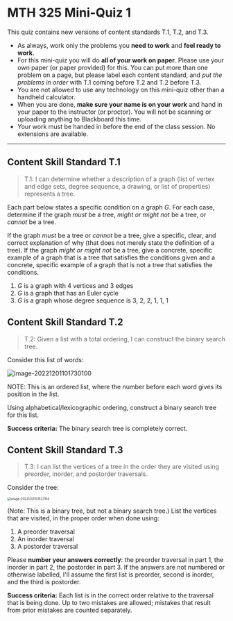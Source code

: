 # MTH 325 Mini-Quiz 1

This quiz contains new versions of content standards T.1, T.2, and T.3. 

- As always, work only the problems you **need to work** and **feel ready to work**. 
- For this mini-quiz you will do **all of your work on paper**. Please use your own paper (or paper provided) for this. You can put more than one problem on a page, but please label each content standard, and *put the problems in order* with T.1 coming before T.2 and T.2 before T.3. 
- You are not allowed to use any technology on this mini-quiz other than a handheld calculator. 
- When you are done, **make sure your name is on your work** and hand in your paper to the instructor (or proctor). You will not be scanning or uploading anything to Blackboard this time. 
- Your work must be handed in before the end of the class session. No extensions are available. 

---

## Content Skill Standard T.1

>T.1: I can determine whether a description of a graph (list of vertex and edge sets, degree sequence, a drawing, or list of properties) represents a tree.

Each part below states a specific condition on a graph $G$. For each case, determine if the graph *must* be a tree, *might or might not* be a tree, or *cannot* be a tree. 

If the graph *must* be a tree or *cannot* be a tree, give a specific, clear, and correct explanation of why (that does not merely state the definition of a tree). If the graph *might or might not* be a tree, give a concrete, specific example of a graph that is a tree that satisfies the conditions given and a concrete, specific example of a graph that is not a tree that satisfies the conditions. 

1. $G$ is a graph with 4 vertices and 3 edges
2. $G$ is a graph that has an Euler cycle 
3. $G$ is a graph whose degree sequence is 3, 2, 2, 1, 1, 1

## Content Skill Standard T.2

> T.2: Given a list with a total ordering, I can construct the binary search tree.

Consider this list of words: 

![image-20221201101730100](C:\Users\talbertr\AppData\Roaming\Typora\typora-user-images\image-20221201101730100.png)

NOTE: This is an ordered list, where the number before each word gives its position in the list. 

Using alphabetical/lexicographic ordering, construct a binary search tree for this list. 

**Success criteria:** The binary search tree is completely correct. 



## Content Skill Standard T.3

> T.3: I can list the vertices of a tree in the order they are visited using preorder, inorder, and postorder traversals.

Consider the tree: 

<img src="C:\Users\talbertr\AppData\Roaming\Typora\typora-user-images\image-20221201101527154.png" alt="image-20221201101527154" style="zoom:50%;" />

(Note: This is a binary tree, but not a binary search tree.) List the vertices that are visited, in the proper order when done using: 

1. A preorder traversal
2. An inorder traversal
3. A postorder traversal

Please **number your answers correctly**: the preorder traversal in part 1, the inorder in part 2, the postorder in part 3. If the answers are not numbered or otherwise labelled, I'll assume the first list is preorder, second is inorder, and the third is postorder. 

**Success criteria:** Each list is in the correct order relative to the traversal that is being done. Up to two mistakes are allowed; mistakes that result from prior mistakes are counted separately. 